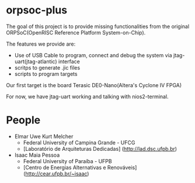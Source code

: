 orpsoc-plus
===========

The goal of this project is to provide missing functionalities from the original
ORPSoC(OpenRISC Reference Platform System-on-Chip).

The features we provide are:
  * Use of USB Cable to program, connect and debug the system via jtag-uart(jtag-atlantic) interface
  * scritps to generate .jic files
  * scripts to program targets

Our first target is the board Terasic DE0-Nano(Altera's Cyclone IV FPGA)

For now, we have jtag-uart working and talking with nios2-terminal.

People  
======
  * Elmar Uwe Kurt Melcher
     * Federal University of Campina Grande - UFCG
     * [Laboratório de Arquiteturas Dedicadas] (http://lad.dsc.ufpb.br)
  * Isaac Maia Pessoa
     * Federal University of Paraíba - UFPB
     * [Centro de Energias Alternativas e Renováveis] (http://cear.ufpb.br/~isaac) 
    

